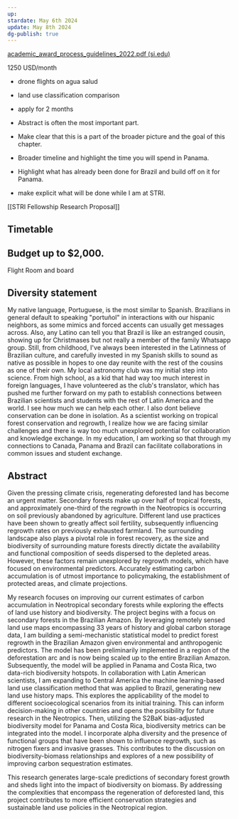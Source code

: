 ```yaml
---
up: 
stardate: May 6th 2024
update: May 8th 2024
dg-publish: true
---
```


[academic_award_process_guidelines_2022.pdf (si.edu)](https://stri.si.edu/sites/default/files/academic_award_process_guidelines_2022.pdf)

1250 USD/month

- drone flights on agua salud
- land use classification comparison
- apply for 2 months

- Abstract is often the most important part.
- Make clear that this is a part of the broader picture and the goal of this chapter.
- Broader timeline and highlight the time you will spend in Panama.
- Highlight what has already been done for Brazil and build off on it for Panama.
- make explicit what will be done while I am at STRI.

[[STRI Fellowship Research Proposal]]




## Timetable



## Budget up to $2,000.
Flight
Room and board



## Diversity statement

My native language, Portuguese, is the most similar to Spanish. Brazilians in general default to speaking "portuñol" in interactions with our hispanic neighbors, as some mimics and forced accents can usually get messages across. Also, any Latino can tell you that Brazil is like an estranged cousin, showing up for Christmases but not really a member of the family Whatsapp group. Still, from childhood, I've always been interested in the Latinness of Brazilian culture, and carefully invested in my Spanish skills to sound as native as possible in hopes to one day reunite with the rest of the cousins as one of their own.
My local astronomy club was my initial step into science. From high school, as a kid that had way too much interest in foreign languages, I have volunteered as the club's translator, which has pushed me further forward on my path to establish connections between Brazilian scientists and students with the rest of Latin America and the world. I see how much we can help each other. I also dont believe conservation can be done in isolation. As a scientist working on tropical forest conservation and regrowth, I realize how we are facing similar challenges and there is way too much unexplored potential for collaboration and knowledge exchange. In my education, I am working so that through my connections to Canada, Panama and Brazil can facilitate collaborations in common issues and student exchange.


## Abstract

Given the pressing climate crisis, regenerating deforested land has become an urgent matter. Secondary forests make up over half of tropical forests, and approximately one-third of the regrowth in the Neotropics is occurring on soil previously abandoned by agriculture. Different land use practices have been shown to greatly affect soil fertility, subsequently influencing regrowth rates on previously exhausted farmland. The surrounding landscape also plays a pivotal role in forest recovery, as the size and biodiversity of surrounding mature forests directly dictate the availability and functional composition of seeds dispersed to the depleted areas. However, these factors remain unexplored by regrowth models, which have focused on environmental predictors. Accurately estimating carbon accumulation is of utmost importance to policymaking, the establishment of protected areas, and climate projections. 

My research focuses on improving our current estimates of carbon accumulation in Neotropical secondary forests while exploring the effects of land use history and biodiversity. The project begins with a focus on secondary forests in the Brazilian Amazon. By leveraging remotely sensed land use maps encompassing 33 years of history and global carbon storage data, I am building a semi-mechanistic statistical model to predict forest regrowth in the Brazilian Amazon given environmental and anthropogenic predictors. The model has been preliminarily implemented in a region of the deforestation arc and is now being scaled up to the entire Brazilian Amazon. Subsequently, the model will be applied in Panama and Costa Rica, two data-rich biodiversity hotspots. In collaboration with Latin American scientists, I am expanding to Central America the machine learning-based land use classification method that was applied to Brazil, generating new land use history maps. This explores the applicability of the model to different socioecological scenarios from its initial training. This can inform decision-making in other countries and opens the possibility for future research in the Neotropics. Then, utilizing the S2BaK bias-adjusted biodiversity model for Panama and Costa Rica, biodiversity metrics can be integrated into the model. I incorporate alpha diversity and the presence of functional groups that have been shown to influence regrowth, such as nitrogen fixers and invasive grasses. This contributes to the discussion on biodiversity-biomass relationships and explores of a new possibility of improving carbon sequestration estimates. 

This research generates large-scale predictions of secondary forest growth and sheds light into the impact of biodiversity on biomass. By addressing the complexities that encompass the regeneration of deforested land, this project contributes to more efficient conservation strategies and sustainable land use policies in the Neotropical region.